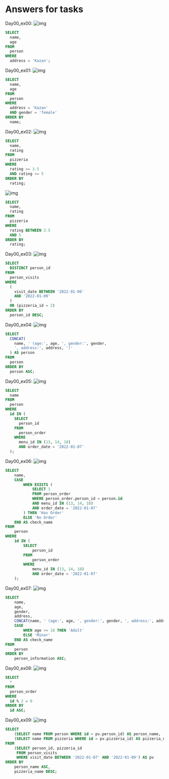 # Answers for tasks

Day00_ex00:
![img](./tasks/img/day00_ex00.png)

```sql
SELECT
  name,
  age
FROM
  person
WHERE
  address = 'Kazan';
```

Day00_ex01:
![img](./tasks/img/day00_ex01.png)

```sql
SELECT
  name,
  age
FROM
  person
WHERE
  address = 'Kazan'
  AND gender = 'female'
ORDER BY
  name;
```

Day00_ex02:
![img](./tasks/img/day00_ex02_1.png)

```sql
SELECT
  name,
  rating
FROM
  pizzeria
WHERE
  rating >= 3.5
  AND rating <= 5
ORDER BY
  rating;
```

![img](./tasks/img/day00_ex02_2.png)

```sql
SELECT
  name,
  rating
FROM
  pizzeria
WHERE
  rating BETWEEN 3.5
  AND 5
ORDER BY
  rating;
```

Day00_ex03:
![img](./tasks/img/day00_ex03.png)

```sql
SELECT
  DISTINCT person_id
FROM
  person_visits
WHERE
  (
    visit_date BETWEEN '2022-01-06'
    AND '2022-01-09'
  )
  OR (pizzeria_id = 2)
ORDER BY
  person_id DESC;
```

Day00_ex04:
![img](./tasks/img/day00_ex04.png)

```sql
SELECT
  CONCAT(
    name, ' (age:', age, ', gender:', gender,
    ', address:', address, ')'
  ) AS person
FROM
  person
ORDER BY
  person ASC;
```

Day00_ex05:
![img](./tasks/img/day00_ex05.png)

```sql
SELECT
  name
FROM
  person
WHERE
  id IN (
    SELECT
      person_id
    FROM
      person_order
    WHERE
      menu_id IN (13, 14, 18)
      AND order_date = '2022-01-07'
  );
```

Day00_ex06:
![img](./tasks/img/day00_ex06.png)

```sql
SELECT
    name,
    CASE
        WHEN EXISTS (
            SELECT 1
            FROM person_order
            WHERE person_order.person_id = person.id
            AND menu_id IN (13, 14, 18)
            AND order_date = '2022-01-07'
        ) THEN 'Has Order'
        ELSE 'No Order'
    END AS check_name
FROM
    person
WHERE
    id IN (
        SELECT
            person_id
        FROM
            person_order
        WHERE
            menu_id IN (13, 14, 18)
            AND order_date = '2022-01-07'
    );
```

Day00_ex07:
![img](./tasks/img/day00_ex07.png)

```sql
SELECT
    name,
    age,
    gender,
    address,
    CONCAT(name, ' (age:', age, ', gender:', gender, ', address:', address, ')') AS person_information,
    CASE
        WHEN age >= 18 THEN 'Adult'
        ELSE 'Minor'
    END AS check_name
FROM
    person
ORDER BY
    person_information ASC;
```

Day00_ex08:
![img](./tasks/img/day00_ex08.png)

```sql
SELECT
  *
FROM
  person_order
WHERE
  id % 2 = 0
ORDER BY
  id ASC;
```

Day00_ex09:
![img](./tasks/img/day00_ex09.png)

```sql
SELECT
    (SELECT name FROM person WHERE id = pv.person_id) AS person_name,
    (SELECT name FROM pizzeria WHERE id = pv.pizzeria_id) AS pizzeria_name
FROM
    (SELECT person_id, pizzeria_id
     FROM person_visits
     WHERE visit_date BETWEEN '2022-01-07' AND '2022-01-09') AS pv
ORDER BY
    person_name ASC,
    pizzeria_name DESC;
```
